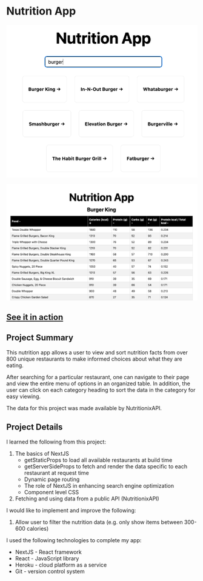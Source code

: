 # Nutrition App

![Screengrab of app's homepage and search function](/public/screenshots/nutrition-app-screenshot-search.png?raw=true)

![Screengrab of app's nutrition data](/public/screenshots/nutrition-app-screenshot-table-sort.png?raw=true)

## [See it in action](https://powerful-plateau-95151.herokuapp.com/)

## Project Summary

This nutrition app allows a user to view and sort nutrition facts from over 800 unique restaurants to make informed choices about what they are eating.

After searching for a particular restaurant, one can navigate to their page and view the entire menu of options in an organized table. In addition, the user can click on each category heading to sort the data in the category for easy viewing.

The data for this project was made available by NutritionixAPI.

## Project Details

I learned the following from this project:
1. The basics of NextJS
   - getStaticProps to load all available restaurants at build time
   - getServerSideProps to fetch and render the data specific to each restaurant at request time
   - Dynamic page routing
   - The role of NextJS in enhancing search engine optimization
   - Component level CSS
 2. Fetching and using data from a public API (NutritionixAPI)

I would like to implement and improve the following:
1. Allow user to filter the nutrition data (e.g. only show items between 300-600 calories)

I used the following technologies to complete my app:
- NextJS - React framework
- React - JavaScript library
- Heroku - cloud platform as a service
- Git - version control system
